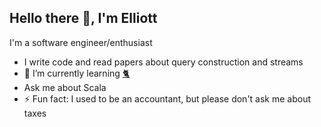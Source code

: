## Hello there 👋, I'm Elliott

<!--
**weinsh88/weinsh88** is a ✨ _special_ ✨ repository because its `README.md` (this file) appears on your GitHub profile.

Here are some ideas to get you started:

- 🔭 I’m currently working on ...
- 🌱 I’m currently learning ...
- 👯 I’m looking to collaborate on ...
- 🤔 I’m looking for help with ...
- 💬 Ask me about ...
- 📫 How to reach me: ...
- 😄 Pronouns: ...
- ⚡ Fun fact: ...
-->
I'm a software engineer/enthusiast 
- I write code and read papers about query construction and streams 
- 🌱 I’m currently learning [🐈](https://typelevel.org/cats/) 
- Ask me about Scala 
- ⚡ Fun fact: I used to be an accountant, but please don't ask me about taxes

<!-- ## Links
-->
